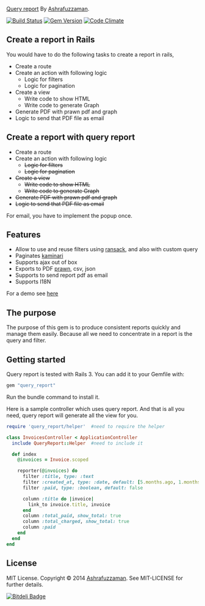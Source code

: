 [Query report](http://ashrafuzzaman.github.io/query_report/) By [Ashrafuzzaman](http://ashrafuzzaman.github.io).

[![Build Status](https://api.travis-ci.org/ashrafuzzaman/query_report.png?branch=master)](http://travis-ci.org/ashrafuzzaman/query_report)
[![Gem Version](https://badge.fury.io/rb/query_report.png)](http://badge.fury.io/rb/query_report)
[![Code Climate](https://codeclimate.com/github/ashrafuzzaman/query_report.png)](https://codeclimate.com/github/ashrafuzzaman/query_report)

Create a report in Rails
------------------------

You would have to do the following tasks to create a report in rails,

- Create a route
- Create an action with following logic
    - Logic for filters
    - Logic for pagination
- Create a view
    - Write code to show HTML
    - Write code to generate Graph
- Generate PDF with prawn pdf and graph
- Logic to send that PDF file as email

Create a report with query report
---------------------------------

- Create a route
- Create an action with following logic
    - ~~Logic for filters~~
    - ~~Logic for pagination~~
- ~~Create a view~~
    - ~~Write code to show HTML~~
    - ~~Write code to generate Graph~~
- ~~Generate PDF with prawn pdf and graph~~
- ~~Logic to send that PDF file as email~~

For email, you have to implement the popup once.

Features
--------

- Allow to use and reuse filters using [ransack](https://github.com/activerecord-hackery/ransack), and also with custom query
- Paginates [kaminari](https://github.com/amatsuda/kaminari)
- Supports ajax out of box 
- Exports to PDF [prawn](https://github.com/prawnpdf/prawn), csv, json
- Supports to send report pdf as email
- Supports I18N

For a demo see [here](http://query-report-demo.herokuapp.com)

## The purpose
The purpose of this gem is to produce consistent reports quickly and manage them easily. Because all we need to
concentrate in a report is the query and filter.

## Getting started
Query report is tested with Rails 3. You can add it to your Gemfile with:

```ruby
gem "query_report"
```

Run the bundle command to install it.

Here is a sample controller which uses query report. And that is all you need, query report will generate all the view for you.

```ruby
require 'query_report/helper'  #need to require the helper

class InvoicesController < ApplicationController
  include QueryReport::Helper  #need to include it

  def index
    @invoices = Invoice.scoped

    reporter(@invoices) do
      filter :title, type: :text
      filter :created_at, type: :date, default: [5.months.ago, 1.months.from_now]
      filter :paid, type: :boolean, default: false

      column :title do |invoice|
        link_to invoice.title, invoice
      end
      column :total_paid, show_total: true
      column :total_charged, show_total: true
      column :paid
    end
  end
end
```

## License
MIT License. Copyright © 2014 [Ashrafuzzaman](http://ashrafuzzaman.github.io). See MIT-LICENSE for further details.

[![Bitdeli Badge](https://d2weczhvl823v0.cloudfront.net/ashrafuzzaman/query_report/trend.png)](https://bitdeli.com/free "Bitdeli Badge")


